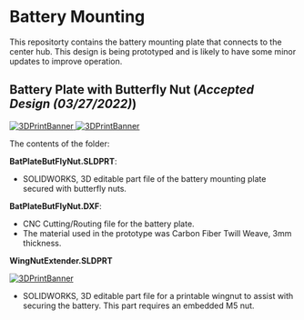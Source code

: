 # Battery Mounting
This repositorty contains the battery mounting plate that connects to the center hub. This design is being prototyped and is likely to have some minor updates to improve operation.

## Battery Plate with Butterfly Nut (*Accepted Design (03/27/2022)*)

<a href="https://github.com/landrs-toolkit/LANDRs-Science-Drone/blob/main/Design/MechanicalDesign/BatteryPlate/WingNutExtender.SLT">
         <img alt="3DPrintBanner" src="https://img.shields.io/badge/Accepted%20Design-03/27/2022-FFA500">
 </a>

<a href="https://github.com/landrs-toolkit/LANDRs-Science-Drone/blob/main/Design/MechanicalDesign/BatteryPlate/WingNutExtender.SLT">
         <img alt="3DPrintBanner" src="https://img.shields.io/badge/CNC-DXF%20Here-FFFF40">
 </a>

The contents of the folder:

**BatPlateButFlyNut.SLDPRT**:
- SOLIDWORKS, 3D editable part file of the battery mounting plate secured with butterfly nuts.

**BatPlateButFlyNut.DXF**:
- CNC Cutting/Routing file for the battery plate.
- The material used in the prototype was Carbon Fiber Twill Weave, 3mm thickness.

**WingNutExtender.SLDPRT**

<a href="https://github.com/landrs-toolkit/LANDRs-Science-Drone/blob/main/Design/MechanicalDesign/BatteryPlate/WingNutExtender.SLT">
         <img alt="3DPrintBanner" src="https://img.shields.io/badge/3DPrintable-STL%20Here-blueviolet">
 </a>

- SOLIDWORKS, 3D editable part file for a printable wingnut to assist with securing the battery. This part requires an embedded M5 nut. 
